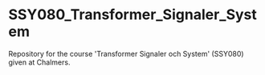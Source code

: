 # SSY080_Transformer_Signaler_System
Repository for the course 'Transformer Signaler och System' (SSY080) given at Chalmers.
